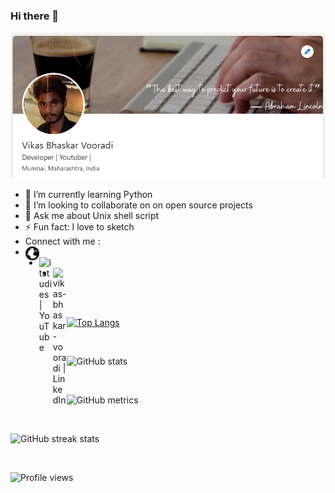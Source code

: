 ### Hi there 👋

![Developer | YouTuber](https://github.com/codeholic24/codeholic24/blob/main/Banner.PNG)

- 🌱 I’m currently learning Python  
- 👯 I’m looking to collaborate on on open source projects  
- 💬 Ask me about Unix shell script  
- ⚡ Fun fact: I love to sketch 
- Connect with me : 
- [<img align="left" alt="shayaaz.weebly.com" width="22px" src="https://raw.githubusercontent.com/iconic/open-iconic/master/svg/globe.svg" />][website]
- [<img align="left" alt="itstudies | YouTube" width="22px" src="https://cdn.jsdelivr.net/npm/simple-icons@v3/icons/youtube.svg" />][youtube]
- [<img align="left" alt="vikas-bhaskar-vooradi | LinkedIn" width="22px" src="https://cdn.jsdelivr.net/npm/simple-icons@v3/icons/linkedin.svg" />][linkedin]






<br> 

<br> 

[![Top Langs](https://github-readme-stats.vercel.app/api/top-langs/?username=codeholic24)](https://github.com/anuraghazra/github-readme-stats)

<br> 

![GitHub stats](https://github-readme-stats.vercel.app/api?username=codeholic24&show_icons=true)  

<br>

![GitHub metrics](https://metrics.lecoq.io/codeholic24)  

<br>

![GitHub streak stats](https://github-readme-streak-stats.herokuapp.com/?user=codeholic24)  

<br>

![Profile views](https://gpvc.arturio.dev/codeholic24)  

<br>


[website]: http://shayaaz.weebly.com
[youtube]: https://www.youtube.com/channel/UC3o5ofZCvRvBGAW6NYmMjRQ
[linkedin]: https://www.linkedin.com/in/vikas-bhaskar-vooradi/

